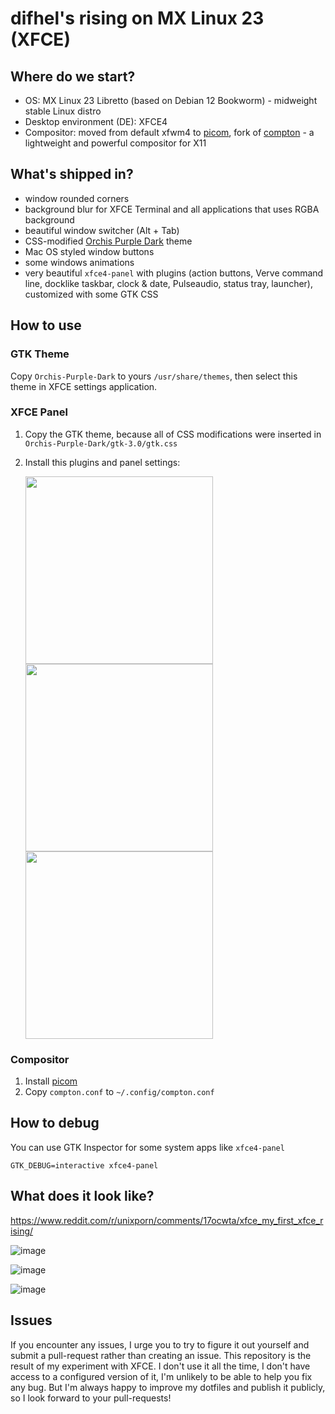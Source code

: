 # difhel's rising on MX Linux 23 (XFCE)
## Where do we start?
- OS: MX Linux 23 Libretto (based on Debian 12 Bookworm) - midweight stable Linux distro
- Desktop environment (DE): XFCE4
- Compositor: moved from default xfwm4 to [picom](https://github.com/yshui/picom), fork of [compton](https://github.com/chjj/compton) - a lightweight and powerful compositor for X11
## What's shipped in?
- window rounded corners
- background blur for XFCE Terminal and all applications that uses RGBA background
- beautiful window switcher (Alt + Tab)
- CSS-modified [Orchis Purple Dark](https://github.com/vinceliuice/Orchis-theme) theme
- Mac OS styled window buttons
- some windows animations
- very beautiful `xfce4-panel` with plugins (action buttons, Verve command line, docklike taskbar, clock & date, Pulseaudio, status tray, launcher), customized with some GTK CSS

## How to use
### GTK Theme
Copy `Orchis-Purple-Dark` to yours `/usr/share/themes`, then select this theme in XFCE settings application.

### XFCE Panel
1. Copy the GTK theme, because all of CSS modifications were inserted in `Orchis-Purple-Dark/gtk-3.0/gtk.css`
2. Install this plugins and panel settings:

    <img src="https://github.com/difhel/xfce-dotfiles/assets/78644136/8535a0b9-cb8a-4733-bba8-4b7f8a725b0f" width="300px"/>
    <img src="https://github.com/difhel/xfce-dotfiles/assets/78644136/1782d0b5-d7f4-4b1a-87cc-04a7f77b14bb" width="300px"/>
    <img src="https://github.com/difhel/xfce-dotfiles/assets/78644136/aa2f2b06-6f47-48d2-b234-7c14c9cc64f3" width="300px"/>

### Compositor
1. Install [picom](https://github.com/yshui/picom)
2. Copy `compton.conf` to `~/.config/compton.conf`

## How to debug
You can use GTK Inspector for some system apps like `xfce4-panel`
```shell
GTK_DEBUG=interactive xfce4-panel
```

## What does it look like?
https://www.reddit.com/r/unixporn/comments/17ocwta/xfce_my_first_xfce_rising/

![image](https://github.com/difhel/xfce-dotfiles/assets/78644136/69463bb4-560b-4b34-a4b0-1bb8e13b58d3)

![image](https://github.com/difhel/xfce-dotfiles/assets/78644136/bae12d46-b4ce-4fb1-92f4-032b62fda3e5)

![image](https://github.com/difhel/xfce-dotfiles/assets/78644136/4560ecbc-66da-4cea-899d-d6e2d556c49b)

## Issues
If you encounter any issues, I urge you to try to figure it out yourself and submit a pull-request rather than creating an issue. This repository is the result of my experiment with XFCE. I don't use it all the time, I don't have access to a configured version of it, I'm unlikely to be able to help you fix any bug. But I'm always happy to improve my dotfiles and publish it publicly, so I look forward to your pull-requests!
